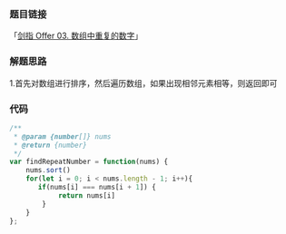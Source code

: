 ### 题目链接

「[剑指 Offer 03. 数组中重复的数字](https://leetcode.cn/problems/shu-zu-zhong-zhong-fu-de-shu-zi-lcof/)」

### 解题思路

1.首先对数组进行排序，然后遍历数组，如果出现相邻元素相等，则返回即可

### 代码

```javascript
/**
 * @param {number[]} nums
 * @return {number}
 */
var findRepeatNumber = function(nums) {
    nums.sort()
    for(let i = 0; i < nums.length - 1; i++){
       if(nums[i] === nums[i + 1]) {
            return nums[i]
        }
    }
};
```

